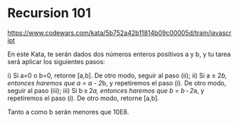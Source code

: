# Recursion 101

https://www.codewars.com/kata/5b752a42b11814b09c00005d/train/javascript

En este Kata, te serán dados dos números enteros positivos a y b,
y tu tarea será aplicar los siguientes pasos:

i) Si a=0 o b=0, retorne [a,b]. De otro modo, seguir al paso (ii);
ii) Si a ≥ 2*b, entonces haremos que a = a - 2*b, y repetiremos el paso (i).
De otro modo, seguir al paso (iii);
iii) Si b ≥ 2*a, entonces haremos que b = b - 2*a, y repetiremos el paso (i).
De otro modo, retorne [a,b].

Tanto a como b serán menores que 10E8.
